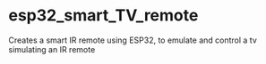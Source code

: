 # esp32_smart_TV_remote

Creates a smart IR remote using ESP32, to emulate and control a tv simulating an IR remote
